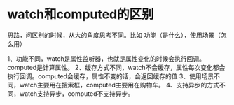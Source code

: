 # watch和computed的区别

思路，问区别的时候，从大的角度思考不同。比如 功能（是什么），使用场景（怎么用）

1、功能不同，watch是属性监听器，也就是属性变化的时候会执行回调。computed是计算属性。
2、缓存方式不同，watch不会缓存，属性每次变化都会执行回调。computed会缓存，属性不变的话，会返回缓存的值
3、使用场景不同，watch主要用在搜索框，computed主要用在购物车。
4、支持异步的方式不同，watch支持异步，computed不支持异步。